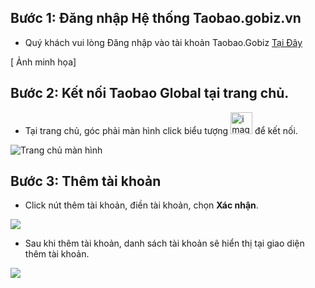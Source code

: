 ## Bước 1: Đăng nhập Hệ thống Taobao.gobiz.vn  


- Quý khách vui lòng Đăng nhập vào tài khoản Taobao.Gobiz [Tại Đây](http://taobao.gobiz.vn/)
  
[ Ảnh minh họa]

## Bước 2: Kết nối Taobao Global tại trang chủ. 

- Tại trang chủ, góc phải màn hình click biểu tượng <img width="35" alt="image" src="https://github.com/gobizvn/gobiz-docs/assets/135328227/05eae240-bffc-47ce-a046-d2fd3556537b"> để kết nối.


![Trang chủ màn hình](https://github.com/gobizvn/gobiz-docs/assets/135328227/73eeb7aa-aa3b-4655-81c0-6c4c0683916c)

## Bước 3: Thêm tài khoản 

- Click nút thêm tài khoản, điền tài khoản, chọn **Xác nhận**.

![](https://github.com/gobizvn/gobiz-docs/assets/135328227/a08edbe1-4a3d-40de-95a3-f53c1a697d7e)

- Sau khi thêm tài khoản, danh sách tài khoản sẽ hiển thị tại giao diện thêm tài khoản.

![](https://github.com/gobizvn/gobiz-docs/assets/135328227/e44f3d32-6c70-44b9-b1bf-fc284f0516dc)





